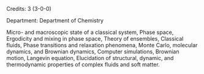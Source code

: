 Credits: 3 (3-0-0)

Department: Department of Chemistry

Micro- and macroscopic state of a classical system, Phase space, Ergodicity and mixing in phase space, Theory of ensembles, Classical fluids, Phase transitions and relaxation phenomena, Monte Carlo, molecular dynamics, and Brownian dynamics, Computer simulations, Brownian motion, Langevin equation, Elucidation of structural, dynamic, and thermodynamic properties of complex fluids and soft matter.
